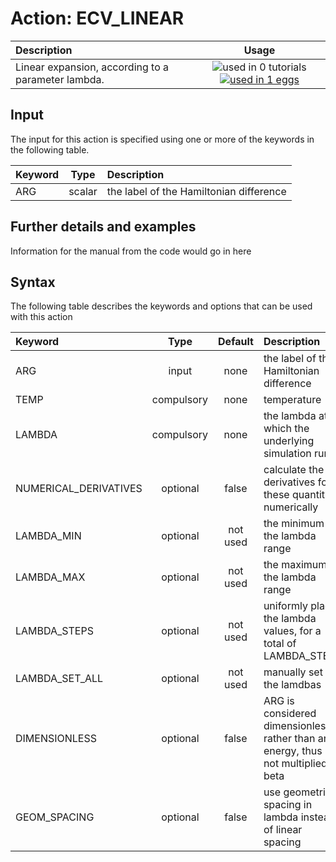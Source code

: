 # Action: ECV_LINEAR

| Description    | Usage |
|:--------|:--------:|
| Linear expansion, according to a parameter lambda. | ![used in 0 tutorials](https://img.shields.io/badge/tutorials-0-red.svg)[![used in 1 eggs](https://img.shields.io/badge/nest-1-green.svg)](https://www.plumed-nest.org/browse.html?search=ECV_LINEAR) | 

## Input

The input for this action is specified using one or more of the keywords in the following table.

| Keyword |  Type | Description |
|:--------|:------:|:-----------|
| ARG | scalar | the label of the Hamiltonian difference |


## Further details and examples 
Information for the manual from the code would go in here 
## Syntax 
The following table describes the keywords and options that can be used with this action 

| Keyword | Type | Default | Description |
|:-------|:----:|:-------:|:-----------|
| ARG | input | none | the label of the Hamiltonian difference |
| TEMP | compulsory | none |  temperature |
| LAMBDA | compulsory | none |  the lambda at which the underlying simulation runs |
| NUMERICAL_DERIVATIVES | optional | false |  calculate the derivatives for these quantities numerically |
| LAMBDA_MIN | optional | not used |  the minimum of the lambda range |
| LAMBDA_MAX | optional | not used |  the maximum of the lambda range |
| LAMBDA_STEPS | optional | not used | uniformly place the lambda values, for a total of LAMBDA_STEPS |
| LAMBDA_SET_ALL | optional | not used | manually set all the lamdbas |
| DIMENSIONLESS | optional | false |  ARG is considered dimensionless rather than an energy, thus is not multiplied by beta |
| GEOM_SPACING | optional | false |  use geometrical spacing in lambda instead of linear spacing |
